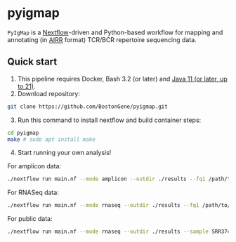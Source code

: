 # pyigmap

`PyIgMap` is a [Nextflow](https://github.com/nextflow-io/nextflow)-driven and Python-based workflow for mapping and annotating (in [AIRR](https://docs.airr-community.org/en/stable/datarep/rearrangements.html#fields) format) TCR/BCR repertoire sequencing data. 

## Quick start

1. This pipeline requires Docker, Bash 3.2 (or later) and [Java 11 (or later, up to 21)](http://www.oracle.com/technetwork/java/javase/downloads/index.html).
2. Download repository:
```bash
git clone https://github.com/BostonGene/pyigmap.git
```
3. Run this command to install nextflow and build container steps:
```bash
cd pyigmap
make # sudo apt install make
```
4. Start running your own analysis!

For amplicon data:
```bash
./nextflow run main.nf --mode amplicon --outdir ./results --fq1 /path/to/R1.fastq.gz --fq2 /path/to/R2.fastq.gz
```

For RNASeq data:
```bash
./nextflow run main.nf --mode rnaseq --outdir ./results --fq1 /path/to/R1.fastq.gz --fq2 /path/to/R2.fastq.gz
```

For public data:
```bash
./nextflow run main.nf --mode rnaseq --outdir ./results --sample SRR3743469 --reads 10000
```
